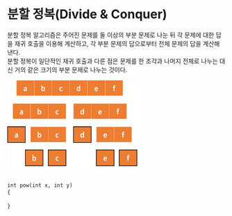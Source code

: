 # 분할 정복(Divide & Conquer)
분할 정복 알고리즘은 주어진 문제를 둘 이상의 부분 문제로 나눈 뒤 각 문제에 대한 답을 재귀 호출을 이용해 계산하고, 각 부분 문제의 답으로부터 전체 문제의 답을 계산해 낸다.  
분할 정복이 일단적인 재귀 호출과 다른 점은 문제를 한 조각과 나머지 전체로 나누는 대신 거의 같은 크기의 부분 문제로 나누는 것이다.

<img src="img.png" width="300px" height="200px"></img>

<pre>
<code>
int pow(int x, int y)
{

}
</code>
</pre>
